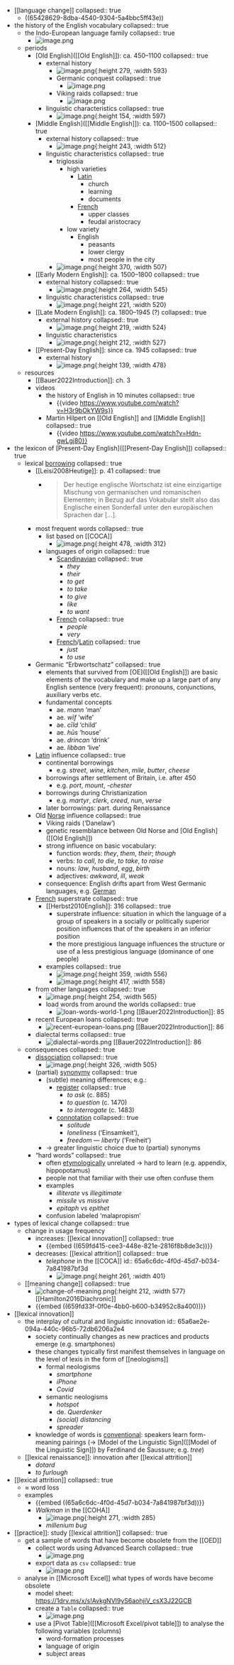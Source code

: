 - [[language change]]
  collapsed:: true
	- ((65428629-8dba-4540-9304-5a4bbc5ff43e))
- the history of the English vocabulary
  collapsed:: true
	- the Indo-European language family
	  collapsed:: true
		- ![image.png](../assets/image_1705423600789_0.png)
	- periods
		- [Old English]([[Old English]]): ca. 450–1100
		  collapsed:: true
			- external history
				- ![image.png](../assets/image_1705423831812_0.png){:height 279, :width 593}
				- Germanic conquest
				  collapsed:: true
					- ![image.png](../assets/image_1705423855875_0.png)
				- Viking raids
				  collapsed:: true
					- ![image.png](../assets/image_1705424011295_0.png)
			- linguistic characteristics
			  collapsed:: true
				- ![image.png](../assets/image_1705424051791_0.png){:height 154, :width 597}
		- [Middle English]([[Middle English]]): ca. 1100–1500
		  collapsed:: true
			- external history
			  collapsed:: true
				- ![image.png](../assets/image_1705424140113_0.png){:height 243, :width 512}
			- linguistic characteristics
			  collapsed:: true
				- triglossia
					- high varieties
						- [Latin]([[Latin]])
							- church
							- learning
							- documents
						- [French]([[French]])
							- upper classes
							- feudal aristocracy
					- low variety
						- English
							- peasants
							- lower clergy
							- most people in the city
				- ![image.png](../assets/image_1705424325967_0.png){:height 370, :width 507}
		- [[Early Modern English]]: ca. 1500–1800
		  collapsed:: true
			- external history
			  collapsed:: true
				- ![image.png](../assets/image_1705424385907_0.png){:height 264, :width 545}
			- linguistic characteristics
			  collapsed:: true
				- ![image.png](../assets/image_1705424414397_0.png){:height 221, :width 520}
		- [[Late Modern English]]: ca. 1800–1945 (?)
		  collapsed:: true
			- external history
			  collapsed:: true
				- ![image.png](../assets/image_1705424442910_0.png){:height 219, :width 524}
			- linguistic characteristics
				- ![image.png](../assets/image_1705424540376_0.png){:height 212, :width 527}
		- [[Present-Day English]]: since ca. 1945
		  collapsed:: true
			- external history
				- ![image.png](../assets/image_1705424607646_0.png){:height 139, :width 478}
	- resources
		- [[Bauer2022Introduction]]: ch. 3
		- videos
			- the history of English in 10 minutes
			  collapsed:: true
				- {{video https://www.youtube.com/watch?v=H3r9bOkYW9s}}
			- Martin Hilpert on [[Old English]] and [[Middle English]]
			  collapsed:: true
				- {{video https://www.youtube.com/watch?v=Hdn-gwLgj80}}
- the lexicon of [Present-Day English]([[Present-Day English]])
  collapsed:: true
	- lexical [borrowing]([[borrowing]])
	  collapsed:: true
		- [[Leisi2008Heutige]]: p. 41
		  collapsed:: true
			- > Der heutige englische Wortschatz ist eine einzigartige Mischung von germanischen und romanischen Elementen; in Bezug auf das Vokabular stellt also das Englische einen Sonderfall unter den europäischen Sprachen dar [...].
		- most frequent words
		  collapsed:: true
			- list based on [[COCA]]
				- ![image.png](../assets/image_1705424948673_0.png){:height 478, :width 312}
			- languages of origin
			  collapsed:: true
				- [Scandinavian]([[Norse]])
				  collapsed:: true
					- *they*
					- *their*
					- *to get*
					- *to take*
					- *to give*
					- *like*
					- *to want*
				- [French]([[French]])
				  collapsed:: true
					- *people*
					- *very*
				- [French]([[French]])/[Latin]([[Latin]])
				  collapsed:: true
					- *just*
					- *to use*
		- Germanic “Erbwortschatz”
		  collapsed:: true
			- elements that survived from [OE]([[Old English]]) are basic elements of the vocabulary and make up a large part of any English sentence (very frequent): pronouns, conjunctions, auxiliary verbs etc.
			- fundamental concepts
				- ae. *mann* ‘man’
				- ae. *wīf* ‘wife’
				- ae. *cīld* ‘child’
				- ae. *hūs* ‘house’
				- ae. *drincan* ‘drink’
				- ae. *libban* ‘live’
		- [Latin]([[Latin]]) influence
		  collapsed:: true
			- continental borrowings
				- e.g. *street*, *wine*, *kitchen*, *mile*, *butter*, *cheese*
			- borrowings after settlement of Britain, i.e. after 450
				- e.g. *port*, *mount*, *-chester*
			- borrowings during Christianization
				- e.g. *martyr*, *clerk*, *creed*, *nun*, *verse*
			- later borrowings: part. during Renaissance
		- Old [Norse]([[Norse]]) influence
		  collapsed:: true
			- Viking raids (‘Danelaw’)
			- genetic resemblance between Old Norse and [Old English]([[Old English]])
			- strong influence on basic vocabulary:
				- function words: *they*, *them*, *their*; *though*
				- verbs: *to call*, *to die*, *to take*, *to raise*
				- nouns: *law*, *husband*, *egg*, *birth*
				- adjectives: *awkward*, *ill*, *weak*
			- consequence: English drifts apart from West Germanic languages, e.g. [German]([[German]])
		- [French]([[French]]) superstrate
		  collapsed:: true
			- [[Herbst2010English]]: 316
			  collapsed:: true
				- superstrate influence: situation in which the language of a group of speakers in a socially or politically superior position influences that of the speakers in an inferior position
				- the more prestigious language influences the structure or use of a less prestigious language (dominance of one people)
			- examples
			  collapsed:: true
				- ![image.png](../assets/image_1705425584881_0.png){:height 359, :width 556}
				- ![image.png](../assets/image_1705425607031_0.png){:height 417, :width 558}
		- from other languages
		  collapsed:: true
			- ![image.png](../assets/image_1705425682143_0.png){:height 254, :width 565}
			- load words from around the worlds
			  collapsed:: true
				- ![loan-words-world-1.png](../assets/loan-words-world-1_1705427995929_0.png)
				  [[Bauer2022Introduction]]: 85
		- recent European loans
		  collapsed:: true
			- ![recent-european-loans.png](../assets/recent-european-loans_1705428209242_0.png)
			  [[Bauer2022Introduction]]: 86
		- dialectal terms
		  collapsed:: true
			- ![dialectal-words.png](../assets/dialectal-words_1705428440149_0.png)
			  [[Bauer2022Introduction]]: 86
	- consequences
	  collapsed:: true
		- [dissociation]([[dissociation]])
		  collapsed:: true
			- ![image.png](../assets/image_1705425764905_0.png){:height 326, :width 505}
		- (partial) [synonymy]([[synonymy]])
		  collapsed:: true
			- (subtle) meaning differences; e.g.:
				- [register]([[register]])
				  collapsed:: true
					- *to ask* (c. 885)
					- *to question* (c. 1470)
					- *to interrogate* (c. 1483)
				- [connotation]([[connotation]])
				  collapsed:: true
					- *solitude*
					- *loneliness* (‘Einsamkeit’),
					- *freedom* — *liberty* (‘Freiheit’)
			- → greater linguistic choice due to (partial) synonyms
		- “hard words”
		  collapsed:: true
			- often [etymologically]([[etymology]]) unrelated → hard to learn (e.g. appendix, hippopotamus)
			- people not that familiar with their use often confuse them
			- examples
				- *illiterate* vs *illegitimate*
				- *missile* vs *missive*
				- *epitaph* vs *epithet*
			- confusion labeled ‘malapropism’
- types of lexical change
  collapsed:: true
	- change in usage frequency
		- increases: [[lexical innovation]]
		  collapsed:: true
			- {{embed ((659fd415-cee3-448e-821e-2816f8b8de3c))}}
		- decreases: [[lexical attrition]]
		  collapsed:: true
			- *telephone* in the [[COCA]]
			  id:: 65a6c6dc-4f0d-45d7-b034-7a841987bf3d
				- ![image.png](../assets/image_1705428770659_0.png){:height 261, :width 401}
	- [[meaning change]]
	  collapsed:: true
		- ![change-of-meaning.png](../assets/change-of-meaning_1698948403017_0.png){:height 212, :width 577}
		  [[Hamilton2016Diachronic]]
		- {{embed ((659fd33f-0f0e-4bb0-b600-b34952c8a400))}}
- [[lexical innovation]]
	- the interplay of cultural and linguistic innovation
	  id:: 65a6ae2e-094a-440c-96b5-72db6206a2e4
		- society continually changes as new practices and products emerge (e.g. smartphones)
		- these changes typically first manifest themselves in language on the level of lexis in the form of [[neologisms]]
			- formal neologisms
				- *smartphone*
				- *iPhone*
				- *Covid*
			- semantic neologisms
				- *hotspot*
				- de. *Querdenker*
				- *(social) distancing*
				- *spreader*
		- knowledge of words is [conventional]([[conventionalization]]): speakers learn form-meaning pairings (→ [Model of the Linguistic Sign]([[Model of the Linguistic Sign]]) by Ferdinand de Saussure; e.g. *tree*)
	- [[lexical renaissance]]: innovation after [[lexical attrition]]
		- *dotard*
		- *to furlough*
- [[lexical attrition]]
  collapsed:: true
	- $\approx$ word loss
	- examples
		- {{embed ((65a6c6dc-4f0d-45d7-b034-7a841987bf3d))}}
		- *Walkman* in the [[COHA]]
			- ![image.png](../assets/image_1705428958906_0.png){:height 271, :width 285}
			- *millenium bug*
- [[practice]]: study [[lexical attrition]]
  collapsed:: true
	- get a sample of words that have become obsolete from the [[OED]]
		- collect words using Advanced Search
		  collapsed:: true
			- ![image.png](../assets/image_1705429163039_0.png)
		- export data as `csv`
		  collapsed:: true
			- ![image.png](../assets/image_1705429224601_0.png)
	- analyse in [[Microsoft Excel]] what types of words have become obsolete
		- model sheet: https://1drv.ms/x/s!AvkgNVl9yS6aohjiV_csX3J22GCB
		- create a `Table`
		  collapsed:: true
			- ![image.png](../assets/image_1705429338476_0.png)
		- use a [Pivot Table]([[Microsoft Excel/pivot table]]) to analyse the following variables (columns)
			- word-formation processes
			- language of origin
			- subject areas